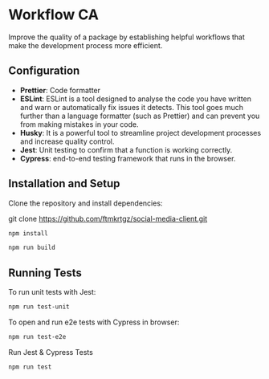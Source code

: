 # Workflow CA

Improve the quality of a package by establishing helpful workflows that make the development process more efficient.

## Configuration

- **Prettier**: Code formatter
- **ESLint**: ESLint is a tool designed to analyse the code you have written and warn or automatically fix issues it detects. This tool goes much further than a language formatter (such as Prettier) and can prevent you from making mistakes in your code.
- **Husky**: It is a powerful tool to streamline project development processes and increase quality control.
- **Jest**: Unit testing to confirm that a function is working correctly.
- **Cypress**: end-to-end testing framework that runs in the browser.

## Installation and Setup

Clone the repository and install dependencies:

git clone https://github.com/ftmkrtgz/social-media-client.git

```bash
npm install
```

```bash
npm run build
```

## Running Tests

To run unit tests with Jest:

```bash
npm run test-unit
```

To open and run e2e tests with Cypress in browser:

```bash
npm run test-e2e

```

Run Jest & Cypress Tests

```bash
npm run test

```
